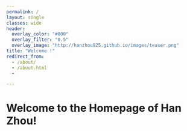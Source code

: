 ```yaml
---
permalink: /
layout: single
classes: wide
header:
  overlay_color: "#000"
  overlay_filter: "0.5"
  overlay_image: "http://hanzhou925.github.io/images/teaser.png"
title: "Welcome !"
redirect_from: 
  - /about/
  - /about.html
  -

---
```


Welcome to the Homepage of Han Zhou!
======
